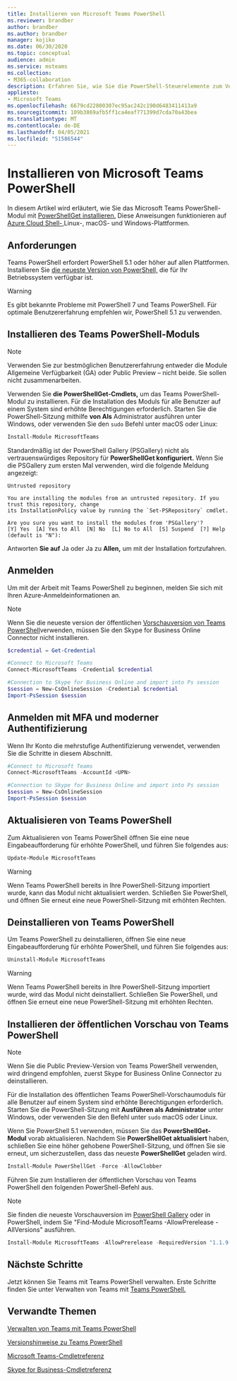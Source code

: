 ```yaml
---
title: Installieren von Microsoft Teams PowerShell
ms.reviewer: brandber
author: brandber
ms.author: brandber
manager: kojiko
ms.date: 06/30/2020
ms.topic: conceptual
audience: admin
ms.service: msteams
ms.collection:
- M365-collaboration
description: Erfahren Sie, wie Sie die PowerShell-Steuerelemente zum Verwalten von Microsoft Teams verwenden.
appliesto:
- Microsoft Teams
ms.openlocfilehash: 6679cd22800307ec95ac242c190d6483411413a9
ms.sourcegitcommit: 109b3869afb5ff1ca4eaf771399d7cda70a43bea
ms.translationtype: MT
ms.contentlocale: de-DE
ms.lasthandoff: 04/05/2021
ms.locfileid: "51586544"
---
```

# <a name="install-microsoft-teams-powershell"></a>Installieren von Microsoft Teams PowerShell

In diesem Artikel wird erläutert, wie Sie das Microsoft Teams PowerShell-Modul mit [PowerShellGet installieren.](/powershell/scripting/gallery/installing-psget) Diese Anweisungen funktionieren auf [Azure Cloud Shell-,](/azure/cloud-shell/overview)Linux-, macOS- und Windows-Plattformen.

## <a name="requirements"></a>Anforderungen

Teams PowerShell erfordert PowerShell 5.1 oder höher auf allen Plattformen. Installieren Sie [die neueste Version von PowerShell,](/powershell/scripting/install/installing-powershell) die für Ihr Betriebssystem verfügbar ist.

> [!WARNING]
> Es gibt bekannte Probleme mit PowerShell 7 und Teams PowerShell. Für optimale Benutzererfahrung empfehlen wir, PowerShell 5.1 zu verwenden.

## <a name="install-the-teams-powershell-module"></a>Installieren des Teams PowerShell-Moduls

> [!NOTE]
> Verwenden Sie zur bestmöglichen Benutzererfahrung entweder die Module Allgemeine Verfügbarkeit (GA) oder Public Preview – nicht beide. Sie sollen nicht zusammenarbeiten.


Verwenden Sie **die PowerShellGet-Cmdlets,** um das Teams PowerShell-Modul zu installieren. Für die Installation des Moduls für alle Benutzer auf einem System sind erhöhte Berechtigungen erforderlich. Starten Sie die PowerShell-Sitzung mithilfe **von Als** Administrator ausführen unter Windows, oder verwenden Sie den `sudo` Befehl unter macOS oder Linux:

```powershell
Install-Module MicrosoftTeams
```

Standardmäßig ist der PowerShell Gallery (PSGallery) nicht als vertrauenswürdiges Repository für **PowerShellGet konfiguriert.** Wenn Sie die PSGallery zum ersten Mal verwenden, wird die folgende Meldung angezeigt:

```console
Untrusted repository

You are installing the modules from an untrusted repository. If you trust this repository, change
its InstallationPolicy value by running the `Set-PSRepository` cmdlet.

Are you sure you want to install the modules from 'PSGallery'?
[Y] Yes  [A] Yes to All  [N] No  [L] No to All  [S] Suspend  [?] Help (default is "N"):
```

Antworten **Sie auf** Ja oder Ja zu **Allen,** um mit der Installation fortzufahren.

## <a name="sign-in"></a>Anmelden

Um mit der Arbeit mit Teams PowerShell zu beginnen, melden Sie sich mit Ihren Azure-Anmeldeinformationen an.

> [!NOTE]
> Wenn Sie die neueste version der öffentlichen [Vorschauversion von Teams PowerShell](https://www.powershellgallery.com/packages/MicrosoftTeams/)verwenden, müssen Sie den Skype for Business Online Connector nicht installieren.

```powershell
$credential = Get-Credential

#Connect to Microsoft Teams
Connect-MicrosoftTeams -Credential $credential

#Connection to Skype for Business Online and import into Ps session
$session = New-CsOnlineSession -Credential $credential
Import-PsSession $session
```

## <a name="sign-in-using-mfa-and-modern-authentication"></a>Anmelden mit MFA und moderner Authentifizierung

 Wenn Ihr Konto die mehrstufige Authentifizierung verwendet, verwenden Sie die Schritte in diesem Abschnitt.

```powershell
#Connect to Microsoft Teams
Connect-MicrosoftTeams -AccountId <UPN>

#Connection to Skype for Business Online and import into Ps session
$session = New-CsOnlineSession
Import-PsSession $session
```

## <a name="update-teams-powershell"></a>Aktualisieren von Teams PowerShell

Zum Aktualisieren von Teams PowerShell öffnen Sie eine neue Eingabeaufforderung für erhöhte PowerShell, und führen Sie folgendes aus:

```powershell
Update-Module MicrosoftTeams
```

> [!WARNING]
> Wenn Teams PowerShell bereits in Ihre PowerShell-Sitzung importiert wurde, kann das Modul nicht aktualisiert werden. Schließen Sie PowerShell, und öffnen Sie erneut eine neue PowerShell-Sitzung mit erhöhten Rechten.


## <a name="uninstall-teams-powershell"></a>Deinstallieren von Teams PowerShell

Um Teams PowerShell zu deinstallieren, öffnen Sie eine neue Eingabeaufforderung für erhöhte PowerShell, und führen Sie folgendes aus:

```powershell
Uninstall-Module MicrosoftTeams
```
> [!WARNING]
> Wenn Teams PowerShell bereits in Ihre PowerShell-Sitzung importiert wurde, wird das Modul nicht deinstalliert. Schließen Sie PowerShell, und öffnen Sie erneut eine neue PowerShell-Sitzung mit erhöhten Rechten.

## <a name="install-teams-powershell-public-preview"></a>Installieren der öffentlichen Vorschau von Teams PowerShell

> [!NOTE]
> Wenn Sie die Public Preview-Version von Teams PowerShell verwenden, wird dringend empfohlen, zuerst Skype for Business Online Connector zu deinstallieren.

Für die Installation des öffentlichen Teams PowerShell-Vorschaumoduls für alle Benutzer auf einem System sind erhöhte Berechtigungen erforderlich. Starten Sie die PowerShell-Sitzung mit **Ausführen als Administrator** unter Windows, oder verwenden Sie den Befehl unter `sudo` macOS oder Linux.

Wenn Sie PowerShell 5.1 verwenden, müssen Sie das **PowerShellGet-Modul** vorab aktualisieren. Nachdem Sie **PowerShellGet aktualisiert** haben, schließen Sie eine höher gehobene PowerShell-Sitzung, und öffnen Sie sie erneut, um sicherzustellen, dass das neueste **PowerShellGet** geladen wird.

```powershell
Install-Module PowerShellGet -Force -AllowClobber
```

Führen Sie zum Installieren der öffentlichen Vorschau von Teams PowerShell den folgenden PowerShell-Befehl aus.

> [!NOTE]
> Sie finden die neueste Vorschauversion im [PowerShell Gallery](https://www.powershellgallery.com/packages/MicrosoftTeams) oder in PowerShell, indem Sie "Find-Module MicrosoftTeams -AllowPrerelease -AllVersions" ausführen.

```powershell
Install-Module MicrosoftTeams -AllowPrerelease -RequiredVersion "1.1.9-preview"
```

## <a name="next-steps"></a>Nächste Schritte

Jetzt können Sie Teams mit Teams PowerShell verwalten. Erste Schritte finden Sie unter Verwalten von Teams mit [Teams PowerShell.](teams-powershell-managing-teams.md)

## <a name="related-topics"></a>Verwandte Themen

[Verwalten von Teams mit Teams PowerShell](teams-powershell-managing-teams.md)

[Versionshinweise zu Teams PowerShell](teams-powershell-release-notes.md)

[Microsoft Teams-Cmdletreferenz](/powershell/teams/?view=teams-ps)

[Skype for Business-Cmdletreferenz](/powershell/skype/intro?view=skype-ps)